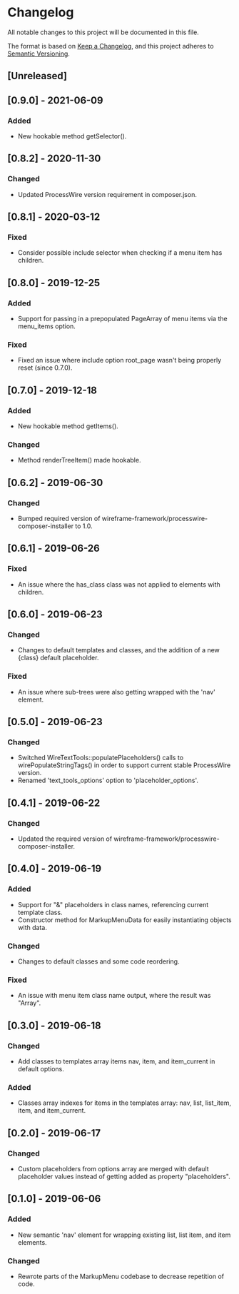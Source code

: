 # Changelog

All notable changes to this project will be documented in this file.

The format is based on [Keep a Changelog](https://keepachangelog.com/en/1.0.0/),
and this project adheres to [Semantic Versioning](https://semver.org/spec/v2.0.0.html).

## [Unreleased]

## [0.9.0] - 2021-06-09

### Added

- New hookable method getSelector().

## [0.8.2] - 2020-11-30

### Changed
- Updated ProcessWire version requirement in composer.json.

## [0.8.1] - 2020-03-12

### Fixed
- Consider possible include selector when checking if a menu item has children.

## [0.8.0] - 2019-12-25

### Added
- Support for passing in a prepopulated PageArray of menu items via the menu_items option.

### Fixed
- Fixed an issue where include option root_page wasn't being properly reset (since 0.7.0).

## [0.7.0] - 2019-12-18

### Added
- New hookable method getItems().

### Changed
- Method renderTreeItem() made hookable.

## [0.6.2] - 2019-06-30

### Changed
- Bumped required version of wireframe-framework/processwire-composer-installer to 1.0.

## [0.6.1] - 2019-06-26

### Fixed
- An issue where the has_class class was not applied to elements with children.

## [0.6.0] - 2019-06-23

### Changed
- Changes to default templates and classes, and the addition of a new {class} default placeholder.

### Fixed
- An issue where sub-trees were also getting wrapped with the 'nav' element.

## [0.5.0] - 2019-06-23

### Changed
- Switched WireTextTools::populatePlaceholders() calls to wirePopulateStringTags() in order to support current stable ProcessWire version.
- Renamed 'text_tools_options' option to 'placeholder_options'.

## [0.4.1] - 2019-06-22

### Changed
- Updated the required version of wireframe-framework/processwire-composer-installer.

## [0.4.0] - 2019-06-19

### Added
- Support for "&" placeholders in class names, referencing current template class.
- Constructor method for MarkupMenuData for easily instantiating objects with data.

### Changed
- Changes to default classes and some code reordering.

### Fixed
- An issue with menu item class name output, where the result was "Array".

## [0.3.0] - 2019-06-18

### Changed
- Add classes to templates array items nav, item, and item_current in default options.

### Added
- Classes array indexes for items in the templates array: nav, list, list_item, item, and item_current.

## [0.2.0] - 2019-06-17

### Changed
- Custom placeholders from options array are merged with default placeholder values instead of getting added as property "placeholders".

## [0.1.0] - 2019-06-06

### Added
- New semantic 'nav' element for wrapping existing list, list item, and item elements.

### Changed
- Rewrote parts of the MarkupMenu codebase to decrease repetition of code.
